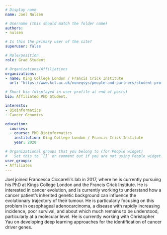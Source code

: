 ```yaml
---
# Display name
name: Joel Nulsen

# Username (this should match the folder name)
authors:
- nulsen

# Is this the primary user of the site?
superuser: false

# Role/position
role: Grad Student

# Organizations/Affiliations
organizations:
- name: King College London / Francis Crick Institute
  url: "https://www.kcl.ac.uk/noneqsys/people-and-partners/student-profiles/joel-nulsen"

# Short bio (displayed in user profile at end of posts)
bio: Affiliated PhD Student.

interests:
- Bioinformatics
- Cancer Genomics

education:
  courses:
  - course: PhD Bioinformatics
    institution: King College London / Francis Crick Institute
    year: 2020

# Organizational groups that you belong to (for People widget)
#   Set this to `[]` or comment out if you are not using People widget.
user_groups:
- Affiliates
---
```


Joel joined Francesca Ciccarelli’s lab in 2017, where he is currently pursuing his PhD at Kings College London and the Francis Crick Institute. He is interested in cancer evolution, and is currently working to understand how a cancer patient’s inherited genetic background can influence the evolutionary trajectory of their tumour. He is particularly focusing on this problem in oesophageal adenocarcinoma, a disease with rapidly increasing incidence, poor survival, and about which much remains to be understood, particularly at a molecular level.
He is currently working with Christopher Yau on developing deep learning approaches for the identification of cancer driver genes.